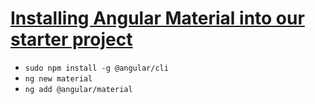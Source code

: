 # [Installing Angular Material into our starter project](https://www.linkedin.com/learning/angular-material-design-2/installing-angular-material-into-our-starter-project?autoplay=true&resume=false&u=74416004)

- `sudo npm install -g @angular/cli`
- `ng new material`
- `ng add @angular/material`
